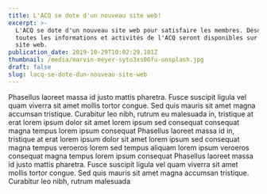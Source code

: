 ```yaml
---
title: L'ACQ se dote d'un nouveau site web!
excerpt: >-
  L'ACQ se dote d'un nouveau site web pour satisfaire les membres. Désormais
  toutes les informations et activités de l'ACQ seront disponibles sur notre
  site web.
publication_date: 2019-10-29T10:02:29.181Z
thumbnail: /media/marvin-meyer-syto3xs06fu-unsplash.jpg
draft: false
slug: lacq-se-dote-dun-nouveau-site-web
---
```

Phasellus laoreet massa id justo mattis pharetra. Fusce suscipit ligula vel quam viverra sit amet mollis tortor congue. Sed quis mauris sit amet magna accumsan tristique. Curabitur leo nibh, rutrum eu malesuada in, tristique at erat lorem ipsum dolor sit amet lorem ipsum sed consequat consequat magna tempus lorem ipsum consequat Phasellus laoreet massa id in, tristique at erat lorem ipsum dolor sit amet lorem ipsum sed consequat magna tempus veroeros lorem sed tempus aliquam lorem ipsum veroeros consequat magna tempus lorem ipsum consequat Phasellus laoreet massa id justo mattis pharetra. Fusce suscipit ligula vel quam viverra sit amet mollis tortor congue. Sed quis mauris sit amet magna accumsan tristique. Curabitur leo nibh, rutrum malesuada
